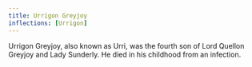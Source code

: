 ```yaml
---
title: Urrigon Greyjoy
inflections: [Urrigon]
---
```


Urrigon Greyjoy, also known as Urri, was the fourth son of Lord Quellon Greyjoy and Lady Sunderly. He died in his childhood from an infection. 


